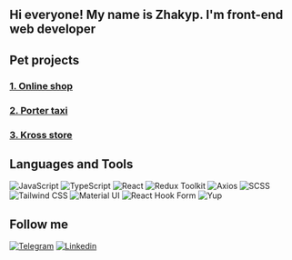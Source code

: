 ## Hi everyone! My name is Zhakyp. I'm front-end web developer

## Pet projects 

### [1. Online shop](https://github.com/Jakyp-05/online_shop.git)
### [2. Porter taxi](https://github.com/Jakyp-05/taxi-landing-page.git)
### [3. Kross store](https://github.com/Jakyp-05/kross-store.git)


## Languages and Tools
![JavaScript](https://img.shields.io/badge/-JavaScript-090909?style=for-the-badge&logo=JavaScript&logoColor=E9D54D)
![TypeScript](https://img.shields.io/badge/-TypeScript-090909?style=for-the-badge&logo=TypeScript&logoColor=3178C6) 
![React](https://img.shields.io/badge/-React-090909?style=for-the-badge&logo=React&logoColor=087EA4) 
![Redux Toolkit](https://img.shields.io/badge/-Redux%20Toolkit-090909?style=for-the-badge&logo=Redux&logoColor=764ABC)
![Axios](https://img.shields.io/badge/-Axios-090909?style=for-the-badge&logo=Axios&logoColor=5A29E4)
![SCSS](https://img.shields.io/badge/-SCSS-090909?style=for-the-badge&logo=Sass&logoColor=CC6699)
![Tailwind CSS](https://img.shields.io/badge/-Tailwind%20CSS-090909?style=for-the-badge&logo=tailwind-css&logoColor=06B6D4) 
![Material UI](https://img.shields.io/badge/Material%20UI-blue?style=flat)
![React Hook Form](https://img.shields.io/badge/-React%20Hook%20Form-090909?style=for-the-badge&logo=React-Hook-Form&logoColor=EC5990)
![Yup](https://img.shields.io/badge/-Yup-090909?style=for-the-badge&logo=Yup&logoColor=4CAF50)


## Follow me
[![Telegram](https://img.shields.io/badge/-Telegram-090909?style=for-the-badge&logo=Telegram&logoColor=27A0D9)](https://t.me/jumagulovjakyp)
[![Linkedin](https://img.shields.io/badge/-Linkedin-090909?style=for-the-badge&logo=Linkedin&logoColor=007BB6)](https://www.linkedin.com/in/zhakyp-zhumagulov-a4276332a?lipi=urn%3Ali%3Apage%3Ad_flagship3_profile_view_base_contact_details%3BGY1K2zXeTVimLI%2FheEQzqw%3D%3D)

